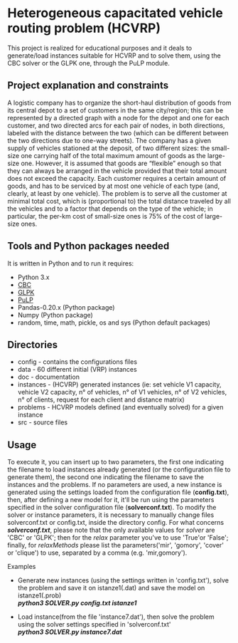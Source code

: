 # Heterogeneous capacitated vehicle routing problem (HCVRP) #

This project is realized for educational purposes and it deals to generate/load instances suitable for HCVRP and to solve them, using the CBC solver or the GLPK one, through the PuLP module.

## Project explanation and constraints ##
A logistic company has to organize the short-haul distribution of goods from its central depot to a set of customers in the same city/region; this can be represented by a directed graph with a node for the depot and one for each customer, and two directed arcs for each pair of nodes, in both directions, labeled with the distance between the two (which can be different between the two directions due to one-way streets). The company has a given supply of vehicles stationed at the deposit, of two different sizes: the small-size one carrying half of the total maximum amount of goods as the large-size one. However, it is assumed that goods are “flexible” enough so that they can always be arranged in the vehicle provided that their total amount does not exceed the capacity. Each customer requires a certain amount of goods, and has to be serviced by at most one vehicle of each type (and, clearly, at least by one vehicle). The problem is to serve all the customer at minimal total cost, which is (proportional to) the total distance traveled by all the vehicles and to a factor that depends on the type of the vehicle; in particular, the per-km cost of small-size ones is 75% of the cost of large-size ones.

## Tools and Python packages needed ##
It is written in Python and to run it requires:
* Python 3.x
* [CBC](https://projects.coin-or.org/Cbc)
* [GLPK](https://www.gnu.org/software/glpk)
* [PuLP](https://pythonhosted.org/PuLP)
* Pandas-0.20.x (Python package)
* Numpy (Python package)
* random, time, math, pickle, os and sys (Python default packages)


## Directories ##

* config - contains the configurations files
* data - 60 different initial (VRP) instances
* doc - documentation
* instances - (HCVRP) generated instances (ie: set vehicle V1 capacity, vehicle V2 capacity, n° of vehicles, n° of V1 vehicles, n° of V2 vehicles, n° of clients, request for each client and distance matrix)
* problems - HCVRP models defined (and eventually solved) for a given instance
* src - source files


## Usage ##

To execute it, you can insert up to two parameters, the first one indicating the filename to load instances already generated (or the configuration file to generate them), the second one indicating the filename to save the instances and the problems.
If no parameters are used, a new instance is generated using the settings loaded from the configuration file (<b>config.txt</b>), then, after defining a new model for it, it'll be run using the parameters specified in the solver configuration file (<b>solverconf.txt</b>).
To modify the solver or instance parameters, it is necessary to manually change files solverconf.txt or config.txt, inside the directory config.
For what concerns <b><i>solverconf.txt</i></b>, please note that the only available values for <i>solver</i> are 'CBC' or 'GLPK'; then for the <i>relax</i> parameter you've to use 'True'or 'False'; finally, for <i>relaxMethods</i> please list the parameters('mir', 'gomory', 'cover' or 'clique') to use, separated by a comma (e.g. 'mir,gomory').

Examples

* Generate new instances (using the settings written in 'config.txt'), solve the problem and save it on istanze1(.dat) and save the model on istanze1(.prob)
  <br><b><i>python3 SOLVER.py config.txt istanze1 </i></b>

* Load instance(from the file 'instance7.dat'), then solve the problem using the solver settings specified in 'solverconf.txt'
  <br><b><i> python3 SOLVER.py instance7.dat </i></b>
